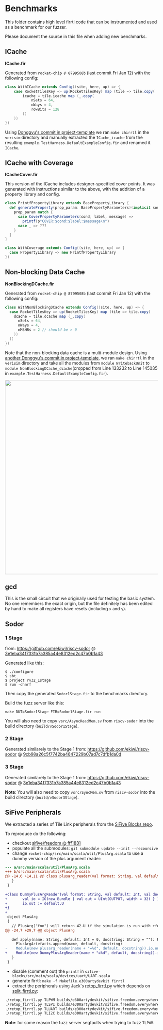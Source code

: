 # Benchmarks

This folder contains high level firrtl code that can be instrumented
and used as a benchmark for our fuzzer.

Please document the source in this file when adding new benchmarks.

## ICache

**ICache.fir**

Generated from `rocket-chip @ 8799508b` (last commit Fri Jan 12) with the
following config:

```.scala
class WithICache extends Config((site, here, up) => {
	case RocketTilesKey => up(RocketTilesKey) map (tile => tile.copy(
		icache = tile.icache map (_.copy(
			nSets = 64,
			nWays = 4,
			rowBits = 128
		))
	))
})
```

Using [Donggyu's commit in project-template](https://github.com/ucb-bar/project-template/commit/8a5fc95dedbccc7241a30888f2dac16fdf63c4f1)
we ran `make chirrtl` in the `verisim` directory and manually extracted the
`ICache_icache` from the resulting `example.TestHarness.DefaultExampleConfig.fir`
and renamed it `ICache`.

## ICache with Coverage

**ICacheCover.fir**

This version of the ICache includes designer-specified cover points. It was
generated with instructions similar to the above, with the addition of a
property library and config.

```scala
class PrintfPropertyLibrary extends BasePropertyLibrary {
  def generateProperty(prop_param: BasePropertyParameters)(implicit sourceInfo: SourceInfo) = {
    prop_param match {
      case CoverPropertyParameters(cond, label, message) =>
        printf(p"COVER:$cond:$label:$message\n")
      case _ => ???
    }
  }
}

class WithCoverage extends Config((site, here, up) => {
  case PropertyLibrary => new PrintfPropertyLibrary
})
```
## Non-blocking Data Cache

**NonBlockingDCache.fir**

Generated from `rocket-chip @ 8799508b` (last commit Fri Jan 12) with the
following config:

```.scala
class WithNonBlockingDCache extends Config((site, here, up) => {
  case RocketTilesKey => up(RocketTilesKey) map (tile => tile.copy(
    dcache = tile.dcache map (_.copy(
      nSets = 64,
      nWays = 4,
      nMSHRs = 2 // should be > 0
    ))
  ))
})
```

Note that the non-blocking data cache is a multi-module design.
Using [another Donggyu's commit in project-template](https://github.com/ucb-bar/project-template/commit/86da7216e814ce0ab181bf6e99e1b77fedadb42e),
we ran `make chirrtl` in the `verisim` directory and take all the modules from
`module WritebackUnit` to `module NonBlockingDCache_dcache`(cropped from
Line 133232 to Line 145035 in `example.TestHarness.DefaultExampleConfig.fir`).

<img src="http://www.lowrisc.org/docs/untether-v0.2/figures/dcache.png" width="640">

## gcd

This is the small circuit that we originally used for testing the basic system.
No one remembers the exact origin, but the file definitely has been edited
by hand to make all registers have resets (including `x` and `y`).


## Sodor

### 1 Stage

from: https://github.com/ekiwi/riscv-sodor @
[3e1eba34f7331b7a385a44e8312ed2c47b0b1a43](https://github.com/ekiwi/riscv-sodor/commit/3e1eba34f7331b7a385a44e8312ed2c47b0b1a43)

Generated like this:

```
$ ./configure
$ sbt
$ project rv32_1stage
$ run -chnrf
```

Then copy the generated `Sodor1Stage.fir` to the benchmarks directory.

Build the fuzz server like this:
```
make DUT=Sodor1Stage FIR=Sodor1Stage.fir run
```

You will also need to copy `vsrc/AsyncReadMem.sv` from `riscv-sodor` into
the build directory (`build/vSodor1Stage`).

### 2 Stage

Generated similarely to the Stage 1 from: https://github.com/ekiwi/riscv-sodor @
[9cb98a26c5f7742ba4647229b07ad7c7dfb1da0d](https://github.com/ekiwi/riscv-sodor/commit/9cb98a26c5f7742ba4647229b07ad7c7dfb1da0d)

### 3 Stage

Generated similarely to the Stage 1 from: https://github.com/ekiwi/riscv-sodor @
[3e1eba34f7331b7a385a44e8312ed2c47b0b1a43](https://github.com/ekiwi/riscv-sodor/commit/3e1eba34f7331b7a385a44e8312ed2c47b0b1a43)

**Note**: You will also need to copy `vsrc/SyncMem.sv` from `riscv-sodor` into
the build directory (`build/vSodor3Stage`).

## SiFive Peripherals

We extracted a series of Tile Link peripherals from the [SiFive Blocks repo](https://github.com/sifive/sifive-blocks).

To reproduce do the following:

* checkout [sifive/freedom @ fff1881](https://github.com/sifive/freedom/commit/fff18810cd56d6b331a4ac08b62425a75280182b)
* populate all the submodules: `git submodule update --init --recoursive`
* change `rocket-chip/src/main/scala/util/PlusArg.scala` to use a dummy version of the plus argument reader:

```.diff
--- a/src/main/scala/util/PlusArg.scala
+++ b/src/main/scala/util/PlusArg.scala
@@ -14,6 +14,11 @@ class plusarg_reader(val format: String, val default: Int, val docstring: String
   }
 }
 
+class DummyPlusArgReader(val format: String, val default: Int, val docstring: String) extends Module {
+       val io = IO(new Bundle { val out = UInt(OUTPUT, width = 32) } )
+       io.out := default.U
+}
+
 object PlusArg
 {
   // PlusArg("foo") will return 42.U if the simulation is run with +foo=42
@@ -24,7 +29,7 @@ object PlusArg
 
   def apply(name: String, default: Int = 0, docstring: String = ""): UInt = {
     PlusArgArtefacts.append(name, default, docstring)
-    Module(new plusarg_reader(name + "=%d", default, docstring)).io.out
+    Module(new DummyPlusArgReader(name + "=%d", default, docstring)).io.out
   }
 }
```

* disable (comment out) the `printf` in `sifive-blocks/src/main/scala/devices/uart/UART.scala`
* generate firrtl: `make -f Makefile.e300artydevkit firrtl`
* extract the peripherals using Jack's
  [retop_firrtl.py](https://gist.githubusercontent.com/jackkoenig/b780c809c7e0ef5d6658bdcfe273ecda/raw/7abe8ee3ccd46f04531b586b524451334ed4b75f/retop_firrtl.py)
  which depends on
  [split_firrtl.py](https://gist.githubusercontent.com/jackkoenig/68c91ad94315fb566032816cc769aac4/raw/8e54cb93dadee409b64cd87fcbcb83933ce0d66b/split_firrtl.py):

```.sh
./retop_firrtl.py TLPWM builds/e300artydevkit/sifive.freedom.everywhere.e300artydevkit.E300ArtyDevKitConfig.fir TLPWM.fir
./retop_firrtl.py TLSPI builds/e300artydevkit/sifive.freedom.everywhere.e300artydevkit.E300ArtyDevKitConfig.fir TLSPI.fir
./retop_firrtl.py TLUART builds/e300artydevkit/sifive.freedom.everywhere.e300artydevkit.E300ArtyDevKitConfig.fir TLUART.fir
./retop_firrtl.py TLI2C builds/e300artydevkit/sifive.freedom.everywhere.e300artydevkit.E300ArtyDevKitConfig.fir TLI2C.fir
```

**Note**: for some reason the fuzz server segfaults when trying to fuzz `TLPWM`.